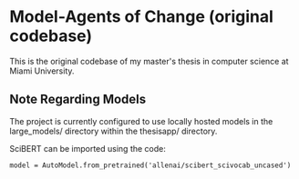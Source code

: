 # Model-Agents of Change (original codebase)
This is the original codebase of my master's thesis in computer science at Miami University.

## Note Regarding Models
The project is currently configured to use locally hosted models in the large_models/ directory within the thesisapp/ directory.  

SciBERT can be imported using the code:

```
model = AutoModel.from_pretrained('allenai/scibert_scivocab_uncased')
```
